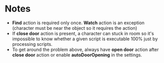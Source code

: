 # Notes
* __Find__ action is required only once. __Watch__ action is an exception (character must be near the object so it requires the action)
* If __close door__ action is present, a character can stuck in room so it's impossible to know whether a given script is executable 100% just by processing scripts.
* To get around the problem above, always have __open door__ action after __close door__ action or enable __autoDoorOpening__ in the settings.


